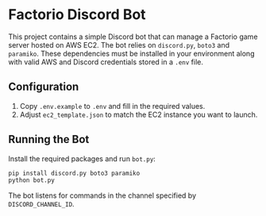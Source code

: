 # Factorio Discord Bot

This project contains a simple Discord bot that can manage a Factorio game server hosted on AWS EC2. The bot relies on `discord.py`, `boto3` and `paramiko`. These dependencies must be installed in your environment along with valid AWS and Discord credentials stored in a `.env` file.

## Configuration

1. Copy `.env.example` to `.env` and fill in the required values.
2. Adjust `ec2_template.json` to match the EC2 instance you want to launch.

## Running the Bot

Install the required packages and run `bot.py`:

```bash
pip install discord.py boto3 paramiko
python bot.py
```

The bot listens for commands in the channel specified by `DISCORD_CHANNEL_ID`.
